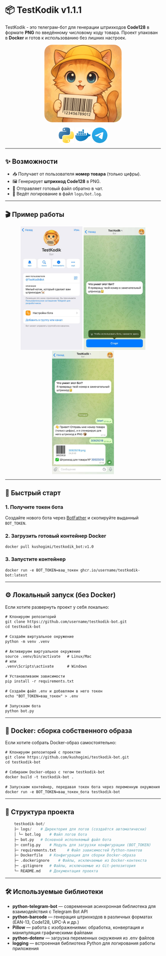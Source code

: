 # 📦 TestKodik v1.1.1

TestKodik - это телеграм-бот для генерации штрихкодов **Code128** в формате **PNG** по введённому числовому коду товара.
Проект упакован в **Docker** и готов к использованию без лишних настроек.

<p align="center">
  <img src="images/banner.png" alt="TestKodik Bot" width="250" style="border-radius:25px;"/>
</p>

<p align="center">
  <img src="images/python.png" alt="Python" width="50"/>

  <img src="images/docker.png" alt="Docker" width="50"/>

  <img src="images/telegram.png" alt="Telegram" width="50"/>
</p>


---

## ✨ Возможности  

- 📥 Получает от пользователя **номер товара** (только цифры).  
- 🖼 Генерирует **штрихкод Code128** в PNG.  
- 📄 Отправляет готовый файл обратно в чат.  
- 📝 Ведёт логирование в файл `logs/bot.log`.  

---

## 🎬 Пример работы  

<p align="center">
    <img src="images/demo1.jpg" alt="Пример работы бота" width="200"/>
    <img src="images/demo2.jpg" alt="Пример работы бота" width="200"/>
    <img src="images/demo3.jpg" alt="Пример работы бота" width="200"/>
</p>
 

---

## 🚀 Быстрый старт  

### 1. Получите токен бота  
Создайте нового бота через [BotFather](https://t.me/BotFather) и скопируйте выданный `BOT_TOKEN`.  

### 2. Загрузить готовый контейнер Docker

    docker pull kushogimi/testkodik_bot:v1.0

### 3. Запустите контейнер

    docker run -e BOT_TOKEN=ваш_токен ghcr.io/username/testkodik-bot:latest
    
---

## ⚙️ Локальный запуск (без Docker)

Если хотите развернуть проект у себя локально:

    # Клонируем репозиторий
    git clone https://github.com/username/testkodik-bot.git
    cd testkodik-bot
    
    # Создаём виртуальное окружение
    python -m venv .venv
    
    # Активируем виртуальное окружение
    source .venv/bin/activate   # Linux/Mac
    # или
    .venv\Scripts\activate      # Windows
    
    # Устанавливаем зависимости
    pip install -r requirements.txt
    
    # Создаём файл .env и добавляем в него токен
    echo "BOT_TOKEN=ваш_токен" > .env
    
    # Запускаем бота
    python bot.py

---

## 🐳 Docker: сборка собственного образа

Если хотите собрать Docker-образ самостоятельно:

    # Клонируем репозиторий с проектом
    git clone https://github.com/kushogimi/testkodik-bot.git
    cd testkodik-bot
    
    # Собираем Docker-образ с тегом testkodik-bot
    docker build -t testkodik-bot .
    
    # Запускаем контейнер, передавая токен бота через переменную окружения
    docker run -e BOT_TOKEN=ваш_токен_бота testkodik-bot

---

## 📂 Структура проекта
```python
    testkodik-bot/
    ├─ logs/    # Директория для логов (создаётся автоматически)
    │ └─ bot.log    # Файл логов бота
    ├─ bot.py   # Основной исполняемый файл бота
    ├─ config.py    # Модуль для загрузки конфигурации (BOT_TOKEN)
    ├─ requirements.txt     # Файл зависимостей Python-пакетов
    ├─ Dockerfile   # Конфигурация для сборки Docker-образа
    ├─ .dockerignore    # Файлы, исключаемые из Docker-контекста
    ├─ .gitignore   # Файлы, исключаемые из Git-репозитория
    └─ README.md    # Документация проекта
```

---

## 🛠 Используемые библиотеки

- **python-telegram-bot** — современная асинхронная библиотека для взаимодействия с Telegram Bot API
- **python-barcode** — генерация штрихкодов в различных форматах (EAN-13, Code128, UPC-A и др.)
- **Pillow** — работа с изображениями: обработка, конвертация и манипуляция графическими файлами
- **python-dotenv** — загрузка переменных окружения из .env файлов
- **logging** — встроенная библиотека Python для логирования работы приложения

